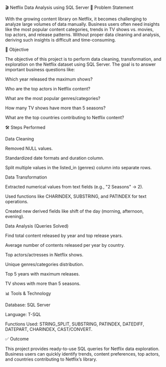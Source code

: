 🎬 Netflix Data Analysis using SQL Server
📌 Problem Statement

With the growing content library on Netflix, it becomes challenging to analyze large volumes of data manually. Business users often need insights like the most popular content categories, trends in TV shows vs. movies, top actors, and release patterns. Without proper data cleaning and analysis, deriving such insights is difficult and time-consuming.

🎯 Objective

The objective of this project is to perform data cleaning, transformation, and exploration on the Netflix dataset using SQL Server. The goal is to answer important business questions like:

Which year released the maximum shows?

Who are the top actors in Netflix content?

What are the most popular genres/categories?

How many TV shows have more than 5 seasons?

What are the top countries contributing to Netflix content?

🛠️ Steps Performed

Data Cleaning

Removed NULL values.

Standardized date formats and duration column.

Split multiple values in the listed_in (genres) column into separate rows.

Data Transformation

Extracted numerical values from text fields (e.g., "2 Seasons" → 2).

Used functions like CHARINDEX, SUBSTRING, and PATINDEX for text operations.

Created new derived fields like shift of the day (morning, afternoon, evening).

Data Analysis (Queries Solved)

Find total content released by year and top release years.

Average number of contents released per year by country.

Top actors/actresses in Netflix shows.

Unique genres/categories distribution.

Top 5 years with maximum releases.

TV shows with more than 5 seasons.

📊 Tools & Technology

Database: SQL Server

Language: T-SQL

Functions Used: STRING_SPLIT, SUBSTRING, PATINDEX, DATEDIFF, DATEPART, CHARINDEX, CAST/CONVERT.

✅ Outcome

This project provides ready-to-use SQL queries for Netflix data exploration. Business users can quickly identify trends, content preferences, top actors, and countries contributing to Netflix’s library.
